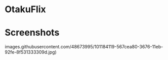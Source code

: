 # OtakuFlix
# Screenshots
images.githubusercontent.com/48673995/101184119-567cea80-3676-11eb-92fe-8f531333309d.jpg)
